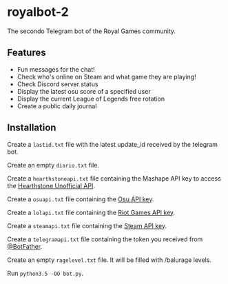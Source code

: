 # royalbot-2
The secondo Telegram bot of the Royal Games community.

## Features
* Fun messages for the chat!
* Check who's online on Steam and what game they are playing!
* Check Discord server status
* Display the latest osu score of a specified user
* Display the current League of Legends free rotation
* Create a public daily journal

## Installation
Create a `lastid.txt` file with the latest update_id received by the telegram bot.

Create an empty `diario.txt` file.

Create a `hearthstoneapi.txt` file containing the Mashape API key to access the [Hearthstone Unofficial API](https://market.mashape.com/omgvamp/hearthstone).

Create a `osuapi.txt` file containing the [Osu API key](https://osu.ppy.sh/p/API).

Create a `lolapi.txt` file containing the [Riot Games API key](https://developer.riotgames.com/).

Create a `steamapi.txt` file containing the [Steam API key](http://steamcommunity.com/dev/apikey).

Create a `telegramapi.txt` file containing the token you received from [@BotFather](http://telegram.me/botfather).

Create an empty `ragelevel.txt` file. It will be filled with /balurage levels.

Run `python3.5 -OO bot.py`.
